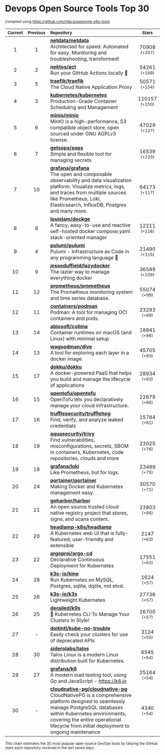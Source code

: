 # Devops Open Source Tools Top 30
<sup>Compiled using https://github.com/vilaca/awesome-k8s-tools</sup>
<div align="center">

|<sub>Current</sub>|<sub>Previous</sub>|<sub>Repository</sub>|<sub>Stars</sub>|
|:---:|:---:|:---|:---:|
|1|1|[**netdata/netdata**](https://github.com/netdata/netdata)<br/>Architected for speed. Automated for easy. Monitoring and troubleshooting, transformed!|70908 <sup>(+357)</sup>|
|2|2|[**nektos/act**](https://github.com/nektos/act)<br/>Run your GitHub Actions locally 🚀|54261 <sup>(+169)</sup>|
|3|5|[**traefik/traefik**](https://github.com/traefik/traefik)<br/>The Cloud Native Application Proxy|50571 <sup>(+154)</sup>|
|4|3|[**kubernetes/kubernetes**](https://github.com/kubernetes/kubernetes)<br/>Production-Grade Container Scheduling and Management|110157 <sup>(+150)</sup>|
|5|6|[**minio/minio**](https://github.com/minio/minio)<br/>MinIO is a high-performance, S3 compatible object store, open sourced under GNU AGPLv3 license.|47029 <sup>(+127)</sup>|
|6|7|[**getsops/sops**](https://github.com/getsops/sops)<br/>Simple and flexible tool for managing secrets|16539 <sup>(+123)</sup>|
|7|10|[**grafana/grafana**](https://github.com/grafana/grafana)<br/>The open and composable observability and data visualization platform. Visualize metrics, logs, and traces from multiple sources like Prometheus, Loki, Elasticsearch, InfluxDB, Postgres and many more. |64173 <sup>(+117)</sup>|
|8|8|[**louislam/dockge**](https://github.com/louislam/dockge)<br/>A fancy, easy-to-use and reactive self-hosted docker compose.yaml stack-oriented manager|12211 <sup>(+116)</sup>|
|9|4|[**pulumi/pulumi**](https://github.com/pulumi/pulumi)<br/>Pulumi - Infrastructure as Code in any programming language 🚀|21490 <sup>(+115)</sup>|
|10|9|[**jesseduffield/lazydocker**](https://github.com/jesseduffield/lazydocker)<br/>The lazier way to manage everything docker|36589 <sup>(+109)</sup>|
|11|12|[**prometheus/prometheus**](https://github.com/prometheus/prometheus)<br/>The Prometheus monitoring system and time series database.|55074 <sup>(+99)</sup>|
|12|11|[**containers/podman**](https://github.com/containers/podman)<br/>Podman: A tool for managing OCI containers and pods.|23293 <sup>(+99)</sup>|
|13|14|[**abiosoft/colima**](https://github.com/abiosoft/colima)<br/>Container runtimes on macOS (and Linux) with minimal setup|18841 <sup>(+96)</sup>|
|14|13|[**wagoodman/dive**](https://github.com/wagoodman/dive)<br/>A tool for exploring each layer in a docker image|45705 <sup>(+93)</sup>|
|15|17|[**dokku/dokku**](https://github.com/dokku/dokku)<br/>A docker-powered PaaS that helps you build and manage the lifecycle of applications|28934 <sup>(+93)</sup>|
|16|15|[**opentofu/opentofu**](https://github.com/opentofu/opentofu)<br/>OpenTofu lets you declaratively manage your cloud infrastructure.|22679 <sup>(+86)</sup>|
|17|16|[**trufflesecurity/trufflehog**](https://github.com/trufflesecurity/trufflehog)<br/>Find, verify, and analyze leaked credentials|15784 <sup>(+81)</sup>|
|18|19|[**aquasecurity/trivy**](https://github.com/aquasecurity/trivy)<br/>Find vulnerabilities, misconfigurations, secrets, SBOM in containers, Kubernetes, code repositories, clouds and more|23025 <sup>(+76)</sup>|
|19|18|[**grafana/loki**](https://github.com/grafana/loki)<br/>Like Prometheus, but for logs.|23489 <sup>(+75)</sup>|
|20|24|[**portainer/portainer**](https://github.com/portainer/portainer)<br/>Making Docker and Kubernetes management easy.|30570 <sup>(+71)</sup>|
|21|21|[**goharbor/harbor**](https://github.com/goharbor/harbor)<br/>An open source trusted cloud native registry project that stores, signs, and scans content.|23803 <sup>(+66)</sup>|
|22|20|[**headlamp-k8s/headlamp**](https://github.com/headlamp-k8s/headlamp)<br/>A Kubernetes web UI that is fully-featured, user-friendly and extensible|2147 <sup>(+63)</sup>|
|23|22|[**argoproj/argo-cd**](https://github.com/argoproj/argo-cd)<br/>Declarative Continuous Deployment for Kubernetes|17551 <sup>(+62)</sup>|
|24|28|[**k3s-io/kine**](https://github.com/k3s-io/kine)<br/>Run Kubernetes on MySQL, Postgres, sqlite, dqlite, not etcd.|1624 <sup>(+57)</sup>|
|25|26|[**k3s-io/k3s**](https://github.com/k3s-io/k3s)<br/>Lightweight Kubernetes|27736 <sup>(+57)</sup>|
|26|25|[**derailed/k9s**](https://github.com/derailed/k9s)<br/>🐶 Kubernetes CLI To Manage Your Clusters In Style!|26700 <sup>(+57)</sup>|
|27|-|[**doitintl/kube-no-trouble**](https://github.com/doitintl/kube-no-trouble)<br/>Easily check your clusters for use of deprecated APIs|3124 <sup>(+55)</sup>|
|28|30|[**siderolabs/talos**](https://github.com/siderolabs/talos)<br/>Talos Linux is a modern Linux distribution built for Kubernetes.|6545 <sup>(+54)</sup>|
|29|27|[**grafana/k6**](https://github.com/grafana/k6)<br/>A modern load testing tool, using Go and JavaScript - https://k6.io|25164 <sup>(+54)</sup>|
|30|-|[**cloudnative-pg/cloudnative-pg**](https://github.com/cloudnative-pg/cloudnative-pg)<br/>CloudNativePG is a comprehensive platform designed to seamlessly manage PostgreSQL databases within Kubernetes environments, covering the entire operational lifecycle from initial deployment to ongoing maintenance|4340 <sup>(+54)</sup>|


</div>

<sub>This chart estimates the 30 most popular open source DevOps tools by tallying the GitHub stars each repository received in the last seven days.</sub>
